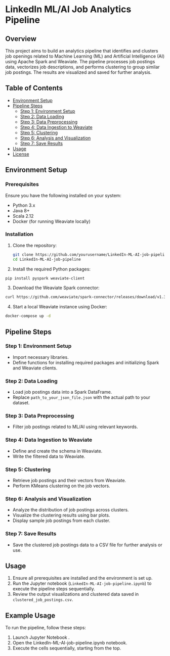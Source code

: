 # LinkedIn ML/AI Job Analytics Pipeline

## Overview

This project aims to build an analytics pipeline that identifies and clusters job openings related to Machine Learning (ML) and Artificial Intelligence (AI) using Apache Spark and Weaviate. The pipeline processes job postings data, vectorizes job descriptions, and performs clustering to group similar job postings. The results are visualized and saved for further analysis.

## Table of Contents

- [Environment Setup](#environment-setup)
- [Pipeline Steps](#pipeline-steps)
  - [Step 1: Environment Setup](#step-1-environment-setup)
  - [Step 2: Data Loading](#step-2-data-loading)
  - [Step 3: Data Preprocessing](#step-3-data-preprocessing)
  - [Step 4: Data Ingestion to Weaviate](#step-4-data-ingestion-to-weaviate)
  - [Step 5: Clustering](#step-5-clustering)
  - [Step 6: Analysis and Visualization](#step-6-analysis-and-visualization)
  - [Step 7: Save Results](#step-7-save-results)
- [Usage](#usage)
- [License](#license)

## Environment Setup

### Prerequisites
Ensure you have the following installed on your system:

- Python 3.x
- Java 8+
- Scala 2.12
- Docker (for running Weaviate locally)

### Installation

1. Clone the repository:
   ```sh
   git clone https://github.com/yourusername/LinkedIn-ML-AI-job-pipeline.git
   cd LinkedIn-ML-AI-job-pipeline
   ```

2. Install the required Python packages:
```sh
pip install pyspark weaviate-client
```

3. Download the Weaviate Spark connector:
```sh
curl https://github.com/weaviate/spark-connector/releases/download/v1.3.2/spark-connector-assembly-1.3.2.jar --output spark-connector-assembly-1.3.2.jar
```

4. Start a local Weaviate instance using Docker:
```sh
docker-compose up -d
```


## Pipeline Steps

### Step 1: Environment Setup
- Import necessary libraries.
- Define functions for installing required packages and initializing Spark and Weaviate clients.

### Step 2: Data Loading
- Load job postings data into a Spark DataFrame.
- Replace `path_to_your_json_file.json` with the actual path to your dataset.

### Step 3: Data Preprocessing
- Filter job postings related to ML/AI using relevant keywords.

### Step 4: Data Ingestion to Weaviate
- Define and create the schema in Weaviate.
- Write the filtered data to Weaviate.

### Step 5: Clustering
- Retrieve job postings and their vectors from Weaviate.
- Perform KMeans clustering on the job vectors.

### Step 6: Analysis and Visualization
- Analyze the distribution of job postings across clusters.
- Visualize the clustering results using bar plots.
- Display sample job postings from each cluster.

### Step 7: Save Results
- Save the clustered job postings data to a CSV file for further analysis or use.

## Usage

1. Ensure all prerequisites are installed and the environment is set up.
2. Run the Jupyter notebook (`LinkedIn-ML-AI-job-pipeline.ipynb`) to execute the pipeline steps sequentially.
3. Review the output visualizations and clustered data saved in `clustered_job_postings.csv`.


## Example Usage

To run the pipeline, follow these steps:
1. Launch Jupyter Notebook .
2. Open the LinkedIn-ML-AI-job-pipeline.ipynb notebook.
3. Execute the cells sequentially, starting from the top.
